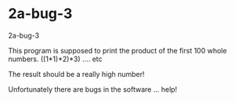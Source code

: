 # 2a-bug-3
2a-bug-3


This program is supposed to print the product of the first 100 whole numbers.
((1*1)*2)*3) .... etc

The result should be a really high number!

Unfortunately there are bugs in the software ... help!

